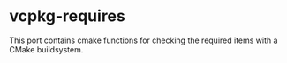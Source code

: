 # vcpkg-requires

This port contains cmake functions for checking the required items with a CMake buildsystem.
